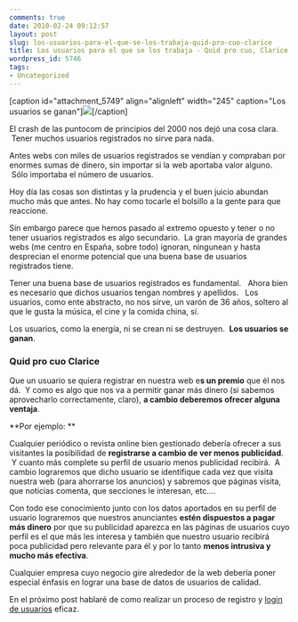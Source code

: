 ```yaml
---
comments: true
date: 2010-02-24 09:12:57
layout: post
slug: los-usuarios-para-el-que-se-los-trabaja-quid-pro-cuo-clarice
title: Los usuarios para el que se los trabaja - Quid pro cuo, Clarice
wordpress_id: 5746
tags:
- Uncategorized
---
```


[caption id="attachment_5749" align="alignleft" width="245" caption="Los usuarios se ganan"][![](http://blog.alvareznavarro.es/wp-content/uploads/2010/02/usuaria.jpg)](http://blog.alvareznavarro.es/wp-content/uploads/2010/02/usuaria.jpg)[/caption]

El crash de las puntocom de principios del 2000 nos dejó una cosa clara.  Tener muchos usuarios registrados no sirve para nada.

Antes webs con miles de usuarios registrados se vendían y compraban por enormes sumas de dinero, sin importar si la web aportaba valor alguno.  Sólo importaba el número de usuarios.

Hoy día las cosas son distintas y la prudencia y el buen juicio abundan mucho más que antes.   No hay como tocarle el bolsillo a la gente para que reaccione.

Sin embargo parece que hemos pasado al extremo opuesto y tener o no tener usuarios registrados es algo secundario.  La gran mayoría de grandes webs (me centro en España, sobre todo) ignoran, ningunean y hasta desprecian el enorme potencial que una buena base de usuarios registrados tiene.

Tener una buena base de usuarios registrados es fundamental.   Ahora bien es necesario que dichos usuarios tengan nombres y apellidos.   Los usuarios, como ente abstracto, no nos sirve, un varón de 36 años, soltero al que le gusta la música, el cine y la comida china, sí.

Los usuarios, como la energía, ni se crean ni se destruyen.  **Los usuarios se ganan**.


### Quid pro cuo Clarice


Que un usuario se quiera registrar en nuestra web e**s un premio** que él nos dá.  Y como es algo que nos va a permitir ganar más dinero (si sabemos aprovecharlo correctamente, claro), **a cambio deberemos ofrecer alguna ventaja**.

**Por ejemplo: **

Cualquier periódico o revista online bien gestionado debería ofrecer a sus visitantes la posibilidad de **registrarse a cambio de ver menos publicidad**.  Y cuanto más complete su perfil de usuario menos publicidad recibirá.  A cambio lograremos que dicho usuario se identifique cada vez que visita nuestra web (para ahorrarse los anuncios) y sabremos que páginas visita, que noticias comenta, que secciones le interesan, etc….

Con todo ese conocimiento junto con los datos aportados en su perfil de usuario lograremos que nuestros anunciantes **estén dispuestos a pagar más dinero** por que su publicidad aparezca en las páginas de usuarios cuyo perfil es el que más les interesa y también que nuestro usuario recibirá poca publicidad pero relevante para él y por lo tanto **menos intrusiva y mucho más efectiva**.

Cualquier empresa cuyo negocio gire alrededor de la web debería poner especial énfasis en lograr una base de datos de usuarios de calidad.

En el próximo post hablaré de como realizar un proceso de registro y [login de usuarios](http://jorgegorka.wordpress.com/2010/03/08/el-formulario-de-login-consejos-ideas-y-trucos/) eficaz.

